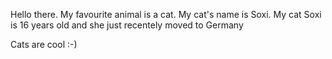 Hello there.
My favourite animal is a cat.
My cat's name is Soxi.
My cat Soxi is 16 years old and she just recentely moved to Germany

Cats are cool :-)
